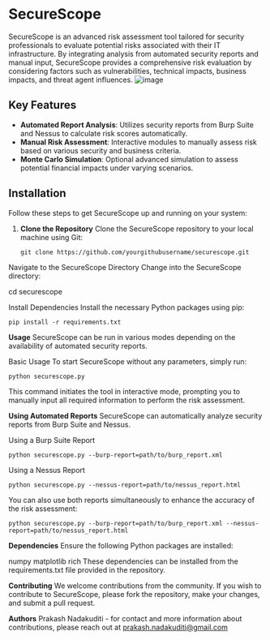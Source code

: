 # SecureScope

SecureScope is an advanced risk assessment tool tailored for security professionals to evaluate potential risks associated with their IT infrastructure. By integrating analysis from automated security reports and manual input, SecureScope provides a comprehensive risk evaluation by considering factors such as vulnerabilities, technical impacts, business impacts, and threat agent influences.
![image](https://github.com/CyberBoy-Prakash/SecureScope/assets/165967067/188447f5-2fae-43f1-b26f-706fea928aeb)



## Key Features

- **Automated Report Analysis**: Utilizes security reports from Burp Suite and Nessus to calculate risk scores automatically.
- **Manual Risk Assessment**: Interactive modules to manually assess risk based on various security and business criteria.
- **Monte Carlo Simulation**: Optional advanced simulation to assess potential financial impacts under varying scenarios.

## Installation

Follow these steps to get SecureScope up and running on your system:

1. **Clone the Repository**
   Clone the SecureScope repository to your local machine using Git:
   ```
   git clone https://github.com/yourgithubusername/securescope.git 
Navigate to the SecureScope Directory
Change into the SecureScope directory:

cd securescope

Install Dependencies
Install the necessary Python packages using pip:

```
pip install -r requirements.txt
```

**Usage**
SecureScope can be run in various modes depending on the availability of automated security reports.

Basic Usage
To start SecureScope without any parameters, simply run:

```
python securescope.py
```
This command initiates the tool in interactive mode, prompting you to manually input all required information to perform the risk assessment.

**Using Automated Reports**
SecureScope can automatically analyze security reports from Burp Suite and Nessus.

Using a Burp Suite Report

```
python securescope.py --burp-report=path/to/burp_report.xml
```
Using a Nessus Report


```
python securescope.py --nessus-report=path/to/nessus_report.html
```
You can also use both reports simultaneously to enhance the accuracy of the risk assessment:


```
python securescope.py --burp-report=path/to/burp_report.xml --nessus-report=path/to/nessus_report.html 
```


**Dependencies**
Ensure the following Python packages are installed:

numpy
matplotlib
rich
These dependencies can be installed from the requirements.txt file provided in the repository.

**Contributing**
We welcome contributions from the community. If you wish to contribute to SecureScope, please fork the repository, make your changes, and submit a pull request.

**Authors**
Prakash Nadakuditi - for contact and more information about contributions, please reach out at prakash.nadakuditi@gmail.com

